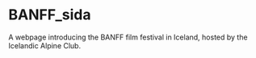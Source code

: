 # BANFF_sida
 A webpage introducing the BANFF film festival in Iceland, hosted by the Icelandic Alpine Club.
